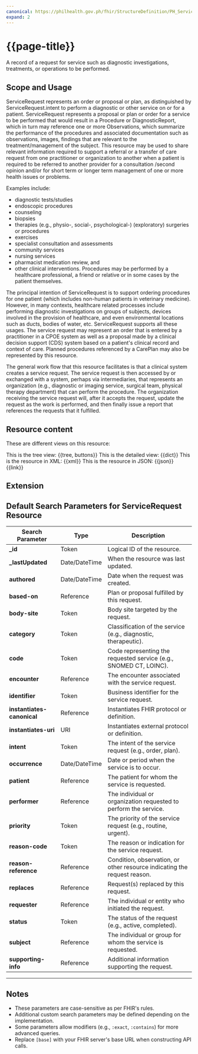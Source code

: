 ```yaml
---
canonical: https://philhealth.gov.ph/fhir/StructureDefinition/PH_ServiceRequest
expand: 2
---
```


# {{page-title}}

A record of a request for service such as diagnostic investigations, treatments, or operations to be performed.


## Scope and Usage

ServiceRequest represents an order or proposal or plan, as distinguished by ServiceRequest.intent to perform a diagnostic or other service on or for a patient. ServiceRequest represents a proposal or plan or order for a service to be performed that would result in a Procedure or DiagnosticReport, which in turn may reference one or more Observations, which summarize the performance of the procedures and associated documentation such as observations, images, findings that are relevant to the treatment/management of the subject. This resource may be used to share relevant information required to support a referral or a transfer of care request from one practitioner or organization to another when a patient is required to be referred to another provider for a consultation /second opinion and/or for short term or longer term management of one or more health issues or problems.

Examples include:

- diagnostic tests/studies
- endoscopic procedures
- counseling
- biopsies
- therapies (e.g., physio-, social-, psychological-)
(exploratory) surgeries or procedures
- exercises
- specialist consultation and assessments
- community services
- nursing services
- pharmacist medication review, and
-  other clinical interventions.
Procedures may be performed by a healthcare professional, a friend or relative or in some cases by the patient themselves.

The principal intention of ServiceRequest is to support ordering procedures for one patient (which includes non-human patients in veterinary medicine). However, in many contexts, healthcare related processes include performing diagnostic investigations on groups of subjects, devices involved in the provision of healthcare, and even environmental locations such as ducts, bodies of water, etc. ServiceRequest supports all these usages. The service request may represent an order that is entered by a practitioner in a CPOE system as well as a proposal made by a clinical decision support (CDS) system based on a patient's clinical record and context of care. Planned procedures referenced by a CarePlan may also be represented by this resource.

The general work flow that this resource facilitates is that a clinical system creates a service request. The service request is then accessed by or exchanged with a system, perhaps via intermediaries, that represents an organization (e.g., diagnostic or imaging service, surgical team, physical therapy department) that can perform the procedure. The organization receiving the service request will, after it accepts the request, update the request as the work is performed, and then finally issue a report that references the requests that it fulfilled.


## Resource content

These are different views on this resource:

<tabs>
<tab title="Overview">
	This is the tree view:
	{{tree, buttons}}
</tab>
<tab title="Detailed view">
	This is the detailed view:
	{{dict}}
</tab>
<tab title="XML">
	This is the resource in XML:
	{{xml}}
</tab>
<tab title="JSON">	
	This is the resource in JSON:
	{{json}}
</tab>
<tab title="Link">
	{{link}}
</tab>
</tabs>

## Extension

## Default Search Parameters for ServiceRequest Resource

| **Search Parameter**      | **Type**       | **Description**                                                                 |
|---------------------------|----------------|---------------------------------------------------------------------------------|
| **_id**                   | Token          | Logical ID of the resource.                                                    |
| **_lastUpdated**           | Date/DateTime  | When the resource was last updated.                                            |
| **authored**              | Date/DateTime  | Date when the request was created.                                             |
| **based-on**              | Reference      | Plan or proposal fulfilled by this request.                                    |
| **body-site**             | Token          | Body site targeted by the request.                                             |
| **category**              | Token          | Classification of the service (e.g., diagnostic, therapeutic).                 |
| **code**                  | Token          | Code representing the requested service (e.g., SNOMED CT, LOINC).              |
| **encounter**             | Reference      | The encounter associated with the service request.                             |
| **identifier**            | Token          | Business identifier for the service request.                                   |
| **instantiates-canonical**| Reference      | Instantiates FHIR protocol or definition.                                      |
| **instantiates-uri**      | URI            | Instantiates external protocol or definition.                                  |
| **intent**                | Token          | The intent of the service request (e.g., order, plan).                         |
| **occurrence**            | Date/DateTime  | Date or period when the service is to occur.                                   |
| **patient**               | Reference      | The patient for whom the service is requested.                                 |
| **performer**             | Reference      | The individual or organization requested to perform the service.               |
| **priority**              | Token          | The priority of the service request (e.g., routine, urgent).                   |
| **reason-code**           | Token          | The reason or indication for the service request.                              |
| **reason-reference**      | Reference      | Condition, observation, or other resource indicating the request reason.       |
| **replaces**              | Reference      | Request(s) replaced by this request.                                           |
| **requester**             | Reference      | The individual or entity who initiated the request.                            |
| **status**                | Token          | The status of the request (e.g., active, completed).                           |
| **subject**               | Reference      | The individual or group for whom the service is requested.                     |
| **supporting-info**       | Reference      | Additional information supporting the request.                                 |

---

## Notes
- These parameters are case-sensitive as per FHIR's rules.
- Additional custom search parameters may be defined depending on the implementation.
- Some parameters allow modifiers (e.g., `:exact`, `:contains`) for more advanced queries.
- Replace `[base]` with your FHIR server's base URL when constructing API calls.
